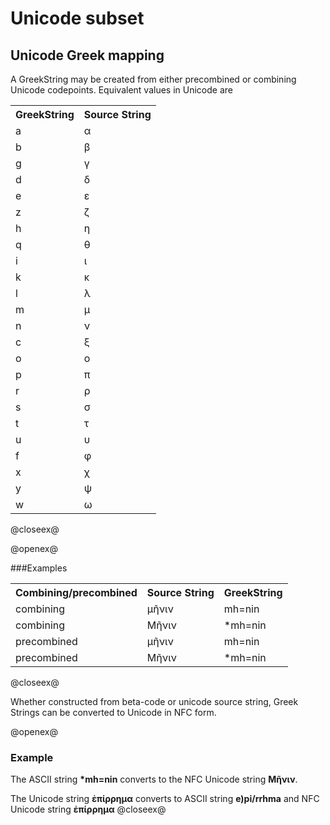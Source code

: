 # Unicode subset #



## Unicode Greek mapping ##


A GreekString may be created from either precombined or combining Unicode codepoints.  Equivalent values in Unicode are 


<table concordion:execute="#result = getBetaForUnicode(#src2)">

<tr>
	  <th concordion:assertEquals="#result">GreekString</th>
	   <th concordion:set="#src2">Source String</th>
	</tr>

<tr><td>a</td><td>α</td></tr>
<tr><td>b</td><td>β</td></tr>
<tr><td>g</td><td>γ</td></tr>
<tr><td>d</td><td>δ</td></tr>
<tr><td>e</td><td>ε</td></tr>
<tr><td>z</td><td>ζ</td></tr>
<tr><td>h</td><td>η</td></tr>
<tr><td>q</td><td>θ</td></tr>
<tr><td>i</td><td>ι</td></tr>
<tr><td>k</td><td>κ</td></tr>
<tr><td>l</td><td>λ</td></tr>
<tr><td>m</td><td>μ</td></tr>
<tr><td>n</td><td>ν</td></tr>
<tr><td>c</td><td>ξ</td></tr>
<tr><td>o</td><td>ο</td></tr>
<tr><td>p</td><td>π</td></tr>
<tr><td>r</td><td>ρ</td></tr>
<tr><td>s</td><td>σ</td></tr>
<tr><td>t</td><td>τ</td></tr>
<tr><td>u</td><td>υ</td></tr>
<tr><td>f</td><td>φ</td></tr>
<tr><td>x</td><td>χ</td></tr>
<tr><td>y</td><td>ψ</td></tr>
<tr><td>w</td><td>ω</td></tr>
</table>

@closeex@




@openex@

###Examples


<table concordion:execute="#result = getBetaForUnicode(#src)">

<tr>
	  <th>Combining/precombined</th>
	  <th concordion:set="#src">Source String</th>
	  <th concordion:assertEquals="#result">GreekString</th>
	</tr>

<tr>
	  <td>combining</td>
	  <td>μῆνιν</td>
	  <td>mh=nin</td>
	</tr>
<tr>
	  <td>combining</td>
	  <td>Μῆνιν</td>
	  <td>*mh=nin</td>
	</tr>

<tr>
	  <td>precombined</td>
	  <td>μῆνιν</td>
	  <td>mh=nin</td>
	</tr>
	  
<tr>
	  <td>precombined</td>
	  <td>Μῆνιν</td>
	  <td>*mh=nin</td>
	</tr>
	
</table>



@closeex@


Whether constructed from beta-code or unicode source string, Greek Strings can be converted to Unicode in NFC form.


@openex@


### Example ###


The ASCII string <strong concordion:set="#beta1">*mh=nin</strong> converts to the NFC Unicode string <strong concordion:assertEquals="asUnicode(#beta1)">Μῆνιν</strong>.


The Unicode string <strong concordion:set="#u1">ἐπίρρημα</strong> converts to ASCII string <strong concordion:assertEquals="getBetaForUnicode(#u1)">e)pi/rrhma</strong> and NFC Unicode string 
<strong concordion:assertEquals="uForU(#u1)">ἐπίρρημα</strong>
@closeex@

